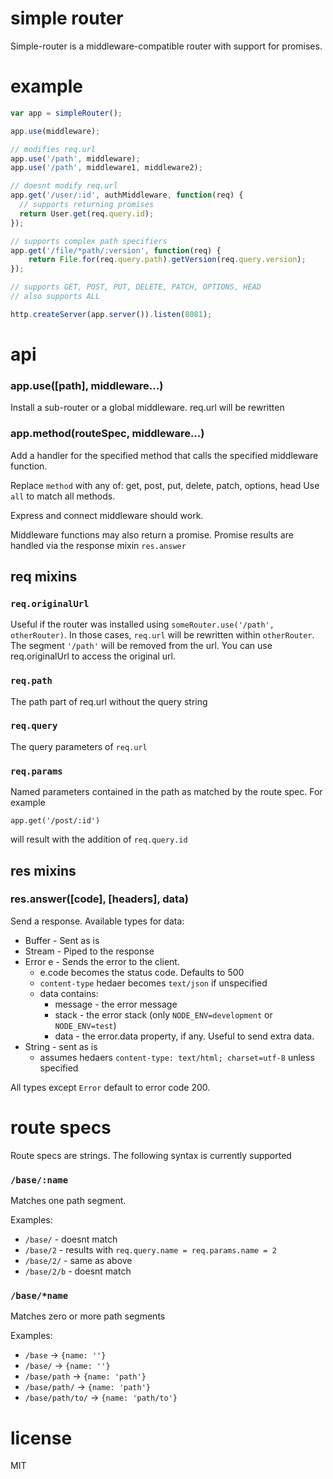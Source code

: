 # simple router

Simple-router is a middleware-compatible router with support for promises.

# example

```js
var app = simpleRouter();

app.use(middleware);

// modifies req.url
app.use('/path', middleware);
app.use('/path', middleware1, middleware2);

// doesnt modify req.url
app.get('/user/:id', authMiddleware, function(req) {
  // supports returning promises
  return User.get(req.query.id);
});

// supports complex path specifiers
app.get('/file/*path/:version', function(req) {
    return File.for(req.query.path).getVersion(req.query.version);
});

// supports GET, POST, PUT, DELETE, PATCH, OPTIONS, HEAD
// also supports ALL

http.createServer(app.server()).listen(8081);

```

# api

### app.use([path], middleware...)

Install a sub-router or a global middleware. req.url will be rewritten


### app.method(routeSpec, middleware...)

Add a handler for the specified method that calls the specified middleware 
function.

Replace `method` with any of: get, post, put, delete, patch, options, head
Use `all` to match all methods.

Express and connect middleware should work.

Middleware functions may also return a promise. Promise results are handled
via the response mixin `res.answer`

## req mixins

### `req.originalUrl` 

Useful if the router was installed using `someRouter.use('/path', otherRouter)`.
In those cases, `req.url` will be rewritten within `otherRouter`. The segment 
`'/path'` will be removed from the url. You can use req.originalUrl to access 
the original url.

### `req.path`

The path part of req.url without the query string

### `req.query`

The query parameters of `req.url`

### `req.params`

Named parameters contained in the path as matched by the route spec. 
For example

`app.get('/post/:id')`

will result with the addition of `req.query.id`

## res mixins

### res.answer([code], [headers], data)

Send a response. Available types for data:

* Buffer - Sent as is
* Stream - Piped to the response
* Error e - Sends the error to the client. 
  * e.code becomes the status code. Defaults to 500 
  * `content-type` hedaer becomes `text/json` if unspecified
  * data contains:
    * message - the error message
    * stack - the error stack (only `NODE_ENV=development` or `NODE_ENV=test`)
    * data - the error.data property, if any. Useful to send extra data.
* String - sent as is
  * assumes hedaers `content-type: text/html; charset=utf-8` unless specified

All types except `Error` default to error code 200.


# route specs

Route specs are strings. The following syntax is currently supported

### `/base/:name` 

Matches one path segment. 

Examples: 
* `/base/` - doesnt match
* `/base/2` - results with `req.query.name = req.params.name = 2`
* `/base/2/` - same as above 
* `/base/2/b` - doesnt match

### `/base/*name`

Matches zero or more path segments

Examples:
* `/base` -> `{name: ''}`
* `/base/` -> `{name: ''}`
* `/base/path` -> `{name: 'path'}`
* `/base/path/` -> `{name: 'path'}`
* `/base/path/to/` -> `{name: 'path/to'}`

# license

MIT


